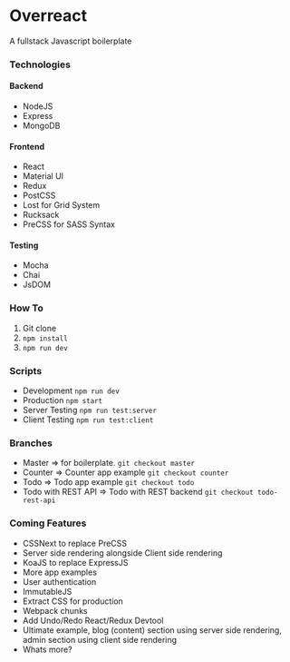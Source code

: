 # Overreact
A fullstack Javascript boilerplate

### Technologies
#### Backend
* NodeJS
* Express
* MongoDB

#### Frontend
* React
* Material UI
* Redux
* PostCSS
* Lost for Grid System
* Rucksack
* PreCSS for SASS Syntax

#### Testing
* Mocha
* Chai
* JsDOM

### How To
1. Git clone
2. `npm install`
3. `npm run dev`

### Scripts
* Development `npm run dev`
* Production `npm start`
* Server Testing `npm run test:server`
* Client Testing `npm run test:client`

### Branches
* Master => for boilerplate. `git checkout master`
* Counter => Counter app example `git checkout counter`
* Todo => Todo app example `git checkout todo`
* Todo with REST API => Todo with REST backend `git checkout todo-rest-api`

### Coming Features
* CSSNext to replace PreCSS
* Server side rendering alongside Client side rendering
* KoaJS to replace ExpressJS
* More app examples
* User authentication
* ImmutableJS
* Extract CSS for production
* Webpack chunks
* Add Undo/Redo React/Redux Devtool
* Ultimate example, blog (content) section using server side rendering, admin section using client side rendering
* Whats more?